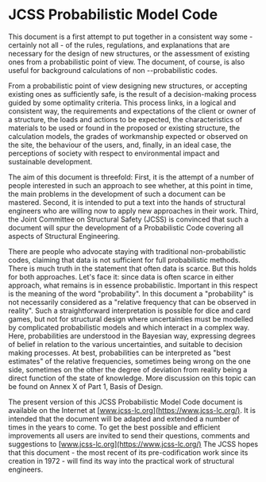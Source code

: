 JCSS Probabilistic Model Code
=============================

 This document is a first attempt to put together in a consistent way
 some - certainly not all - of the rules, regulations, and explanations
 that are necessary for the design of new structures, or the assessment
 of existing ones from a probabilistic point of view. The document, of
 course, is also useful for background calculations of non
 --probabilistic codes.

 From a probabilistic point of view designing new structures, or
 accepting existing ones as sufficiently safe, is the result of a
 decision-making process guided by some optimality criteria. This
 process links, in a logical and consistent way, the requirements and
 expectations of the client or owner of a structure, the loads and
 actions to be expected, the characteristics of materials to be used or
 found in the proposed or existing structure, the calculation models,
 the grades of workmanship expected or observed on the site, the
 behaviour of the users, and, finally, in an ideal case, the
 perceptions of society with respect to environmental impact and
 sustainable development.

 The aim of this document is threefold: First, it is the attempt of a
 number of people interested in such an approach to see whether, at
 this point in time, the main problems in the development of such a
 document can be mastered. Second, it is intended to put a text into
 the hands of structural engineers who are willing now to apply new
 approaches in their work. Third, the Joint Committee on Structural
 Safety (JCSS) is convinced that such a document will spur the
 development of a Probabilistic Code covering all aspects of Structural
 Engineering.

 There are people who advocate staying with traditional
 non-probabilistic codes, claiming that data is not sufficient for full
 probabilistic methods. There is much truth in the statement that often
 data is scarce. But this holds for both approaches. Let\'s face it:
 since data is often scarce in either approach, what remains is in
 essence probabilistic. Important in this respect is the meaning of the
 word "probability". In this document a "probability" is not
 necessarily considered as a "relative frequency that can be observed
 in reality". Such a straightforward interpretation is possible for
 dice and card games, but not for structural design where uncertainties
 must be modelled by complicated probabilistic models and which
 interact in a complex way. Here, probabilities are understood in the
 Bayesian way, expressing degrees of belief in relation to the various
 uncertainties, and suitable to decision making processes. At best,
 probabilities can be interpreted as "best estimates" of the relative
 frequencies, sometimes being wrong on the one side, sometimes on the
 other the degree of deviation from reality being a direct function of
 the state of knowledge. More discussion on this topic can be found on
 Annex X of Part 1, Basis of Design.

 The present version of this JCSS Probabilistic Model Code document is
 available on the Internet at [www.jcss-lc.org](https://www.jcss-lc.org/). It is
 intended that the document will be adapted and extended a number of
 times in the years to come. To get the best possible and efficient
 improvements all users are invited to send their questions, comments
 and suggestions to [www.jcss-lc.org](https://www.jcss-lc.org/) The
 JCSS hopes that this document - the most recent of its
 pre-codification work since its creation in 1972 - will find its way
 into the practical work of structural engineers.
